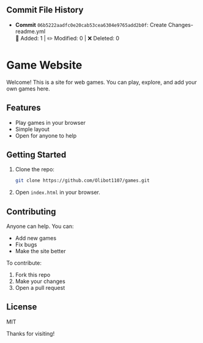 ## Commit File History
 - **Commit** `06b5222aadfc0e20cab53cea6304e9765add2b0f`: Create Changes-readme.yml  
  🔹 Added: 1 | ✏️ Modified: 0 | ❌ Deleted: 0
# Game Website

Welcome! This is a site for web games. You can play, explore, and add your own games here.

## Features

- Play games in your browser
- Simple layout
- Open for anyone to help

## Getting Started

1. Clone the repo:
    ```bash
    git clone https://github.com/Olibot1107/games.git
    ```
2. Open `index.html` in your browser.

## Contributing

Anyone can help. You can:
- Add new games
- Fix bugs
- Make the site better

To contribute:
1. Fork this repo
2. Make your changes
3. Open a pull request

## License

MIT

Thanks for visiting!


